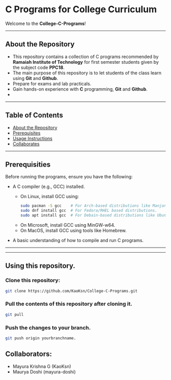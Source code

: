 # C Programs for College Curriculum  

Welcome to the **College-C-Programs**! 

---

## About the Repository  

- This repository contains a collection of C programs recommended by **Ramaiah Institute of Technology** for first semester students given by the subject code **PPC18**.
- The main purpose of this repository is to let students of the class learn using **Git** and **Github**. 
- Prepare for exams and lab practicals.
- Gain hands-on experience with **C** programming, **Git** and **Github**.
- 
---

## Table of Contents  

- [About the Repository](#About-the-Repository)  
- [Prerequisites](#Prerequisites)   
- [Usage Instructions](#Using-this-repository)  
- [Collaborates](#Collaborators) 

---

## Prerequisities 

Before running the programs, ensure you have the following:  
- A C compiler (e.g., GCC) installed.  
  - On Linux, install GCC using:  
    ```bash  
    sudo pacman -S gcc    # For Arch-based distributions like Manjaro
    sudo dnf install gcc  # For Fedora/RHEL based distributions.
    sudo apt install gcc  # For Debain-based distributions like Ubuntu, POP OS.
    ```  
  - On Microsoft, install GCC using MinGW-w64.
  - On MacOS, install GCC using tools like Homebrew.

- A basic understanding of how to compile and run C programs.  

---

---

## Using this repository.

### Clone this repository:

```bash
git clone https://github.com/KaoKsn/College-C-Programs.git
```

### Pull the contents of this repository after cloning it.
```bash
git pull 
```
### Push the changes to your branch.
```bash
git push origin yourbranchname.
```

## Collaborators:
- Mayura Krishna G (KaoKsn)
- Maurya Doshi (mayura-doshi)

